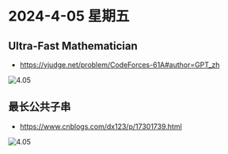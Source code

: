 # 2024-4-05 星期五

##  Ultra-Fast Mathematician

- https://vjudge.net/problem/CodeForces-61A#author=GPT_zh

![4.05](https://img2.imgtp.com/2024/04/06/pGL5HbqA.png)

## 最长公共子串

- https://www.cnblogs.com/dx123/p/17301739.html

![4.05](https://img2.imgtp.com/2024/04/06/13p9tPjs.png)